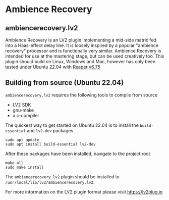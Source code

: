 # Ambience Recovery

## ambiencerecovery.lv2

Ambience Recovery is an LV2 plugin implementing a mid-side matrix fed into a Haas-effect delay line. It is loosely inspired by a popular "ambience recovery" processor and is functionally very similar.  Ambience Recovery is intended for use at the mastering stage, but can be used creatively too.
This plugin should build on Linux, Windows and Mac, however has only been tested under Ubuntu 22.04 with [Reaper v6.75](https://reaper.fm)

## Building from source (Ubuntu 22.04)

`ambiencerecovery.lv2` requires the following tools to compile from source
- LV2 SDK
- gnu-make
- a c-compiler

The quickest way to get started on Ubuntu 22.04 is to install the `build-essential` and `lv2-dev` packages
```
sudo apt update
sudo apt install build-essential lv2-dev
```

After these packages have been installed, navigate to the project root
```
make all
sudo make install
```

The `ambiencerecovery.lv2` plugin should be installed to `/usr/local/lib/lv2/ambiencerecovery.lv2`.


For more information on the LV2 plugin format please visit https://lv2plug.in

